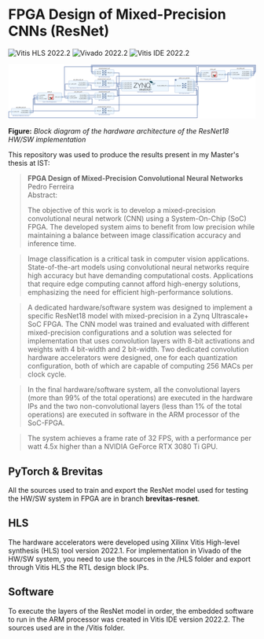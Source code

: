 # FPGA Design of Mixed-Precision CNNs (ResNet)

![Vitis HLS 2022.2](https://img.shields.io/badge/Vitis_HLS-2022.2-red.svg?style=plastic)
![Vivado 2022.2](https://img.shields.io/badge/Vivado-2022.2-red.svg?style=plastic)
![Vitis IDE 2022.2](https://img.shields.io/badge/Vitis_IDE-2022.2-red.svg?style=plastic)

![image](./vivado-block-design-interface-view.png)

**Figure:** *Block diagram of the hardware architecture of the ResNet18 HW/SW implementation*

This repository was used to produce the results present in my Master's thesis at IST:

> **FPGA Design of Mixed-Precision Convolutional Neural Networks** <br>
> Pedro Ferreira <br>
> Abstract:
> 
> The objective of this work is to develop a mixed-precision convolutional neural network (CNN) using a System-On-Chip (SoC) FPGA. The developed system aims to benefit from low precision while maintaining a balance between image classification accuracy and inference time.

> Image classification is a critical task in computer vision applications. State-of-the-art models using convolutional neural networks require high accuracy but have demanding computational costs. Applications that require edge computing cannot afford high-energy solutions, emphasizing the need for efficient high-performance solutions.

> A dedicated hardware/software system was designed to implement a specific ResNet18 model with mixed-precision in a Zynq Ultrascale+ SoC FPGA. The CNN model was trained and evaluated with different mixed-precision configurations and a solution was selected for implementation that uses convolution layers with 8-bit activations and weights with 4 bit-width and 2 bit-width. Two dedicated convolution hardware accelerators were designed, one for each quantization configuration, both of which are capable of computing 256 MACs per clock cycle.

> In the final hardware/software system, all the convolutional layers (more than 99% of the total operations) are executed in the hardware IPs and the two non-convolutional layers (less than 1% of the total operations) are executed in software in the ARM processor of the SoC-FPGA.

> The system achieves a frame rate of 32 FPS, with a performance per watt 4.5x higher than a NVIDIA GeForce RTX 3080 Ti GPU. 

## PyTorch & Brevitas

All the sources used to train and export the ResNet model used for testing the HW/SW system in FPGA are in branch **brevitas-resnet**.

## HLS

The hardware accelerators were developed using Xilinx Vitis High-level synthesis (HLS) tool version 2022.1. For implementation in Vivado of the HW/SW system, you need to use the sources in the /HLS folder and export through Vitis HLS the RTL design block IPs.

## Software

To execute the layers of the ResNet model in order, the embedded software to run in the ARM processor was created in Vitis IDE version 2022.2. The sources used are in the /Vitis folder.

